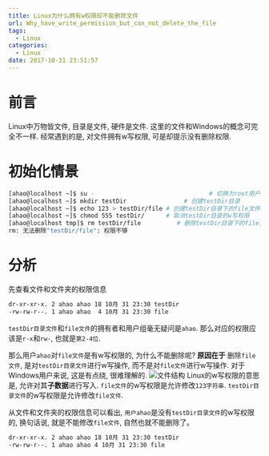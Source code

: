 ```yaml
---
title: Linux为什么拥有w权限却不能删除文件
url: Why_have_write_permission_but_can_not_delete_the_file
tags:
  - Linux
categories:
  - Linux
date: 2017-10-31 23:51:57
---
```

# 前言
Linux中万物皆文件, 目录是文件, 硬件是文件.
这里的文件和Windows的概念可完全不一样.
经常遇到的是, 对文件拥有w写权限, 可是却提示没有删除权限.
<!-- more -->

# 初始化情景
```sh
[ahao@localhost ~]$ su -                                # 切换为root用户
[ahao@localhost ~]$ mkdir testDir                # 创建testDir目录
[ahao@localhost ~]$ echo 123 > testDir/file # 创建testDir目录下的file文件
[ahao@localhost ~]$ chmod 555 testDir/      # 取消testDir目录的w写权限
[ahao@localhost tmp]$ rm testDir/file          # 删除testDir目录下的file文件, 失败
rm: 无法删除"testDir/file": 权限不够
```

# 分析
先查看文件和文件夹的权限信息
```sh
dr-xr-xr-x. 2 ahao ahao 18 10月 31 23:30 testDir
-rw-rw-r--. 1 ahao ahao  4 10月 31 23:30 file
```
`testDir目录文件`和`file文件`的拥有者和用户组毫无疑问是`ahao`.
那么对应的权限应该是`r-x`和`rw-`, 也就是`第2-4位`.

那么用户`ahao`对`file文件`是有w写权限的, 为什么不能删除呢?
**原因在于**
删除`file文件`, 是对`testDir目录文件`进行w写操作, 而不是对`file文件`进行w写操作.
对于Windows用户来说, 这是有点绕, 很难理解的.
![文件结构](https://yuml.me/diagram/nofunky/class/[testDir目录文件]->[file文件],[file文件]->[123字符串])
Linux的w写权限的意思是, 允许对其**子数据**进行写入.
`file文件`的w写权限是允许修改`123字符串`.
`testDir目录文件`的w写权限是允许修改`file文件`.

从文件和文件夹的权限信息可以看出, 
`用户ahao`是没有`testDir目录文件`的w写权限的, 换句话说, 就是不能修改`file文件`, 自然也就不能删除了。
```sh
dr-xr-xr-x. 2 ahao ahao 18 10月 31 23:30 testDir
-rw-rw-r--. 1 ahao ahao 4 10月 31 23:30 file
```

